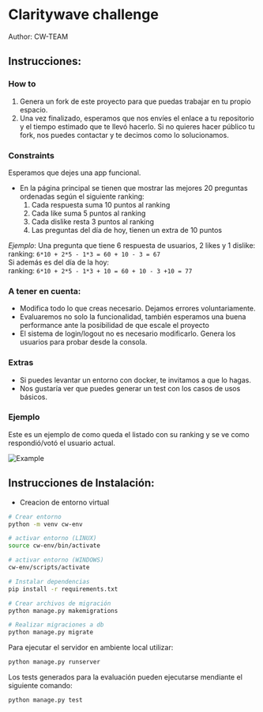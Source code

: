 # Claritywave challenge

Author: CW-TEAM

## Instrucciones:

### How to
1. Genera un fork de este proyecto para que puedas trabajar en tu propio espacio.
2. Una vez finalizado, esperamos que nos envíes el enlace a tu repositorio y el tiempo estimado que te llevó hacerlo. Si no quieres hacer público tu fork, nos puedes contactar y te decimos como lo solucionamos.

### Constraints

Esperamos que dejes una app funcional. 
* En la página principal se tienen que mostrar las mejores 20 preguntas ordenadas según el siguiente ranking:
    1. Cada respuesta suma 10 puntos al ranking
    2. Cada like suma 5 puntos al ranking
    3. Cada dislike resta 3 puntos al ranking
    4. Las preguntas del día de hoy, tienen un extra de 10 puntos
    

_Ejemplo_:
Una pregunta que tiene 6 respuesta de usuarios, 2 likes y 1 dislike:  
ranking: `6*10 + 2*5 - 1*3 = 60 + 10 - 3 = 67`  
Si además es del día de la hoy:  
ranking: `6*10 + 2*5 - 1*3 + 10 = 60 + 10 - 3 +10 = 77`

### A tener en cuenta:
- Modifica todo lo que creas necesario. Dejamos errores voluntariamente.
- Evaluaremos no solo la funcionalidad, también esperamos una buena performance ante la posibilidad de que escale el proyecto
- El sistema de login/logout no es necesario modificarlo. Genera los usuarios para probar desde la consola.

### Extras
- Si puedes levantar un entorno con docker, te invitamos a que lo hagas.
- Nos gustaría ver que puedes generar un test con los casos de usos básicos.

### 

### Ejemplo
Este es un ejemplo de como queda el listado con su ranking y se ve como respondió/votó el usuario actual.

![Example](example.png)

## Instrucciones de Instalación:

- Creacion de entorno virtual

```bash
# Crear entorno
python -m venv cw-env

# activar entorno (LINUX)
source cw-env/bin/activate

# activar entorno (WINDOWS)
cw-env/scripts/activate

# Instalar dependencias
pip install -r requirements.txt

# Crear archivos de migración
python manage.py makemigrations

# Realizar migraciones a db
python manage.py migrate

```

Para ejecutar el servidor en ambiente local utilizar:

```bash
python manage.py runserver
```

Los tests generados para la evaluación pueden ejecutarse mendiante el siguiente comando:

```bash
python manage.py test
```

